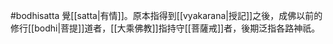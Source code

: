 #bodhisatta 覺[[satta|有情]]。原本指得到[[vyakarana|授記]]之後，成佛以前的修行[[bodhi|菩提]]道者，[[大乘佛教]]指持守[[菩薩戒]]者，後期泛指各路神祇。